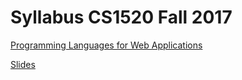 # Syllabus CS1520 Fall 2017

[Programming Languages for Web Applications](http://people.cs.pitt.edu/~ramirez/cs1520/)

[Slides](https://w8s-class.github.io/CS1520-Class-Information/)